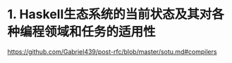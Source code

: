 # 1. Haskell生态系统的当前状态及其对各种编程领域和任务的适用性




https://github.com/Gabriel439/post-rfc/blob/master/sotu.md#compilers




















